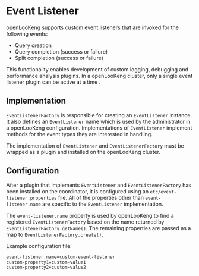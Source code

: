Event Listener
==============

openLooKeng supports custom event listeners that are invoked for the following
events:

-   Query creation
-   Query completion (success or failure)
-   Split completion (success or failure)

This functionality enables development of custom logging, debugging and performance analysis plugins. In a openLooKeng cluster, only a single event listener plugin can be active at a time .

Implementation
--------------

`EventListenerFactory` is responsible for creating an `EventListener` instance. It also defines an `EventListener` name which is used by the administrator in a openLooKeng configuration. Implementations of
`EventListener` implement methods for the event types they are interested in handling.

The implementation of `EventListener` and `EventListenerFactory` must be wrapped as a plugin and installed on the openLooKeng cluster.

Configuration
-------------

After a plugin that implements `EventListener` and `EventListenerFactory` has been installed on the coordinator, it is configured using an `etc/event-listener.properties` file. All of the
properties other than `event-listener.name` are specific to the `EventListener` implementation.

The `event-listener.name` property is used by openLooKeng to find a registered `EventListenerFactory` based on the name returned by `EventListenerFactory.getName()`. The remaining properties are passed as
a map to `EventListenerFactory.create()`.

Example configuration file:

``` properties
event-listener.name=custom-event-listener
custom-property1=custom-value1
custom-property2=custom-value2
```

